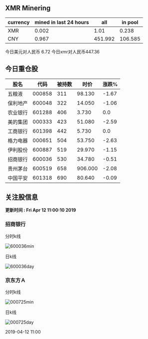 ## XMR Minering

|currency|mined in last 24 hours|all|in pool|
|---|---|---|---|
|XMR|0.002|1.01|0.238|
|CNY|0.967|451.992|106.585|

今日美元对人民币 6.72	今日xmr对人民币447.36


## 今日重仓股 

|股名|代码|被持数|时价|涨跌%|
|---|---|---|---|---|
|五粮液|000858|311|98.130|-1.67|
|保利地产|600048|322|14.050|-1.06|
|农业银行|601288|406|3.730|0.0|
|美的集团|000333|423|51.080|-2.59|
|工商银行|601398|442|5.730|0.0|
|格力电器|000651|504|53.750|-2.63|
|伊利股份|600887|519|29.970|-1.15|
|招商银行|600036|530|34.780|-0.51|
|贵州茅台|600519|658|906.000|-2.08|
|中国平安|601318|690|80.640|-0.09|

## 关注股信息
**更新时间 : Fri Apr 12 11:00:10 2019**
### 招商银行 
分时k线

![600036min](http://image.sinajs.cn/newchart/min/n/sh600036.gif)

日k线

![600036day](http://image.sinajs.cn/newchart/daily/n/sh600036.gif)

### 京东方Ａ 
分时k线

![000725min](http://image.sinajs.cn/newchart/min/n/sz000725.gif)

日k线

![000725day](http://image.sinajs.cn/newchart/daily/n/sz000725.gif)

2019-04-12 11:00